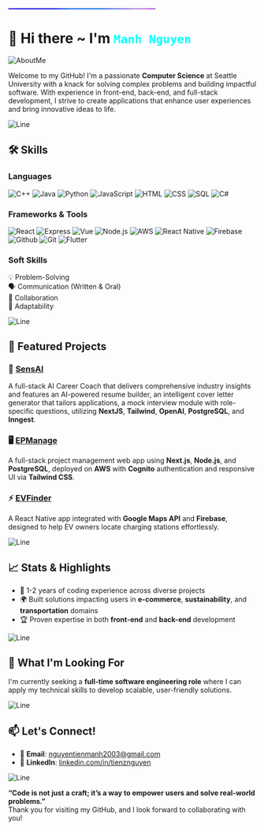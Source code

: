 ![BigLine](https://raw.githubusercontent.com/AnderMendoza/AnderMendoza/main/assets/line-neon.gif)

# 👋 Hi there ~ I'm <code style="color : aqua">Manh Nguyen</code>  

![AboutMe](https://raw.githubusercontent.com/7oSkaaa/7oSkaaa/refs/heads/main/Images/about_me.gif)

 Welcome to my GitHub! I'm a passionate **Computer Science** at Seattle University with a knack for solving complex problems and building impactful software. With experience in front-end, back-end, and full-stack development, I strive to create applications that enhance user experiences and bring innovative ideas to life.  

![Line](https://user-images.githubusercontent.com/73097560/115834477-dbab4500-a447-11eb-908a-139a6edaec5c.gif)

## 🛠️ Skills  

### **Languages**  
![C++](https://img.shields.io/badge/C++-00599C?style=for-the-badge&logo=cplusplus&logoColor=white) ![Java](https://img.shields.io/badge/java-007396?style=for-the-badge&logo=java&logoColor=white)  ![Python](https://img.shields.io/badge/Python-3776AB?style=for-the-badge&logo=python&logoColor=yellow)  ![JavaScript](https://img.shields.io/badge/JavaScript-F7DF1E?style=for-the-badge&logo=javascript&logoColor=black)  ![HTML](https://img.shields.io/badge/html5-E34F26?style=for-the-badge&logo=html5&logoColor=white) ![CSS](https://img.shields.io/badge/css-1572B6?style=for-the-badge&logo=css3&logoColor=white) ![SQL](https://img.shields.io/badge/SQL-003B57?style=for-the-badge&logo=postgresql&logoColor=white)   ![C#](https://img.shields.io/badge/C%23-239120?style=for-the-badge&logo=csharp&logoColor=white)  

### **Frameworks & Tools**  
![React](https://img.shields.io/badge/React-61DAFB?style=for-the-badge&logo=react&logoColor=black) ![Express](https://img.shields.io/badge/express-000000?style=for-the-badge&logo=express&logoColor=white) ![Vue](https://img.shields.io/badge/vue.js-4FC08D?style=for-the-badge&logo=vue.js&logoColor=white) ![Node.js](https://img.shields.io/badge/Node.js-339933?style=for-the-badge&logo=node.js&logoColor=white)  ![AWS](https://img.shields.io/badge/amazonaws-232F3E?style=for-the-badge&logo=amazonaws&logoColor=white)   ![React Native](https://img.shields.io/badge/React%20Native-61DAFB?style=for-the-badge&logo=react&logoColor=black)  ![Firebase](https://img.shields.io/badge/Firebase-FFCA28?style=for-the-badge&logo=firebase&logoColor=white)  ![Github](https://img.shields.io/badge/github-181717?style=for-the-badge&logo=github&logoColor=white)  ![Git](https://img.shields.io/badge/Git-F05032?style=for-the-badge&logo=git&logoColor=white) ![Flutter](https://img.shields.io/badge/flutter-02569B?style=for-the-badge&logo=flutter&logoColor=white) 

### **Soft Skills**  
💡 Problem-Solving  
🗣️ Communication (Written & Oral)  
🤝 Collaboration  
🌱 Adaptability  

![Line](https://user-images.githubusercontent.com/73097560/115834477-dbab4500-a447-11eb-908a-139a6edaec5c.gif)

## 🚀 Featured Projects  
### 🤖 [SensAI](https://github.com/TienNguyen2210/sensai)  
A full-stack AI Career Coach that delivers comprehensive industry insights and features an AI-powered resume builder, an intelligent cover letter generator that tailors applications, a mock interview module with role-specific questions, utilizing **NextJS**, **Tailwind**, **OpenAI**, **PostgreSQL**, and **Inngest**.

### 🖥️ [EPManage](https://github.com/TienNguyen2210/project-management)   
A full-stack project management web app using **Next.js**, **Node.js**, and **PostgreSQL**, deployed on **AWS** with **Cognito** authentication and responsive UI via **Tailwind CSS**.  

### ⚡ [EVFinder](https://github.com/TienNguyen2210/EV-Charging-Station-App)  
A React Native app integrated with **Google Maps API** and **Firebase**, designed to help EV owners locate charging stations effortlessly.  

![Line](https://user-images.githubusercontent.com/73097560/115834477-dbab4500-a447-11eb-908a-139a6edaec5c.gif)

## 📈 Stats & Highlights  
- 🌟 1-2 years of coding experience across diverse projects  
- 🌍 Built solutions impacting users in **e-commerce**, **sustainability**, and **transportation** domains  
- 🏆 Proven expertise in both **front-end** and **back-end** development  

![Line](https://user-images.githubusercontent.com/73097560/115834477-dbab4500-a447-11eb-908a-139a6edaec5c.gif)

## 🎯 What I'm Looking For  
I'm currently seeking a **full-time software engineering role** where I can apply my technical skills to develop scalable, user-friendly solutions.  

![Line](https://user-images.githubusercontent.com/73097560/115834477-dbab4500-a447-11eb-908a-139a6edaec5c.gif)

## 📫 Let's Connect!  
- 📧 **Email**: nguyentienmanh2003@gmail.com  
- 🔗 **LinkedIn**: [linkedin.com/in/tienznguyen](https://linkedin.com/in/tienznguyen)  

![Line](https://user-images.githubusercontent.com/73097560/115834477-dbab4500-a447-11eb-908a-139a6edaec5c.gif)

**“Code is not just a craft; it’s a way to empower users and solve real-world problems.”**  
Thank you for visiting my GitHub, and I look forward to collaborating with you!
